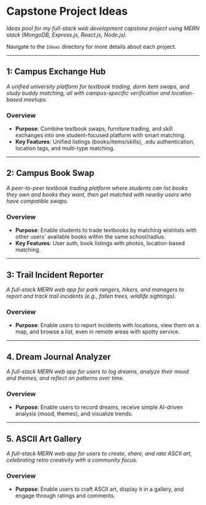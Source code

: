 # Capstone Project Ideas

_Ideas pool for my full-stack web development capstone project using MERN stack (MongoDB, Express.js, React.js, Node.js)._

Navigate to the `Ideas` directory for more details about each project.

---

## 1: Campus Exchange Hub

_A unified university platform for textbook trading, dorm item swaps, and study buddy matching, all with campus-specific verification and location-based meetups._

### Overview

- **Purpose**: Combine textbook swaps, furniture trading, and skill exchanges into one student-focused platform with smart matching.
- **Key Features**: Unified listings (books/items/skills), .edu authentication, location tags, and multi-type matching.

---

## 2: Campus Book Swap

_A peer-to-peer textbook trading platform where students can list books they own and books they want, then get matched with nearby users who have compatible swaps._

### Overview

- **Purpose**: Enable students to trade textbooks by matching wishlists with other users' available books within the same school/radius.
- **Key Features**: User auth, book listings with photos, location-based matching.

---

## 3: Trail Incident Reporter

_A full-stack MERN web app for park rangers, hikers, and managers to report and track trail incidents (e.g., fallen trees, wildlife sightings)._

### Overview

- **Purpose**: Enable users to report incidents with locations, view them on a map, and browse a list, even in remote areas with spotty service.

---

## 4. Dream Journal Analyzer

_A full-stack MERN web app for users to log dreams, analyze their mood and themes, and reflect on patterns over time._

### Overview

- **Purpose**: Enable users to record dreams, receive simple AI-driven analysis (mood, themes), and visualize trends.

---

## 5. ASCII Art Gallery

_A full-stack MERN web app for users to create, share, and rate ASCII art, celebrating retro creativity with a community focus._

### Overview

- **Purpose**: Enable users to craft ASCII art, display it in a gallery, and engage through ratings and comments.
